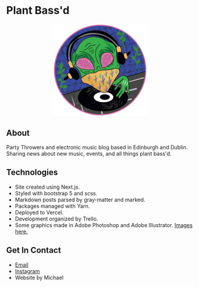 # Plant Bass'd

<p align="center">
<img width="50%" src="public/various/logo_circle.png" alt="plant bass'd logo.">
</p>

## About

Party Throwers and electronic music blog based in Edinburgh and Dublin. Sharing news about new music, events, and all things plant bass'd.

## Technologies

-   Site created using Next.js.
-   Styled with bootstrap 5 and scss.
-   Markdown posts parsed by gray-matter and marked.
-   Packages managed with Yarn.
-   Deployed to Vercel.
-   Development organized by Trello.
-   Some graphics made in Adobe Photoshop and Adobe Illustrator. [Images here.](https://github.com/michaelssavage/plantbassd-graphics)

## Get In Contact

-   [Email](mailto:plantbassddjs@gmail.com)
-   [Instagram](www.instagram.com/plantbassd___)
-   Website by Michael
